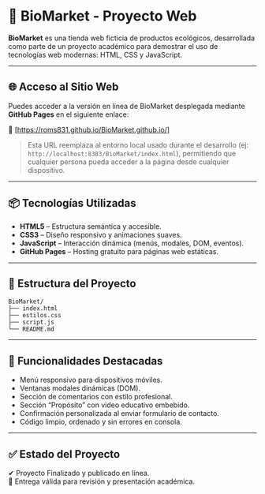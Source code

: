 # 🌱 BioMarket - Proyecto Web

**BioMarket** es una tienda web ficticia de productos ecológicos, desarrollada como parte de un proyecto académico para demostrar el uso de tecnologías web modernas: HTML, CSS y JavaScript.

---

## 🌐 Acceso al Sitio Web

Puedes acceder a la versión en línea de BioMarket desplegada mediante **GitHub Pages** en el siguiente enlace:

🔗 [https://roms831.github.io/BioMarket.github.io/]

> Esta URL reemplaza al entorno local usado durante el desarrollo (ej: `http://localhost:8383/BioMarket/index.html`), permitiendo que cualquier persona pueda acceder a la página desde cualquier dispositivo.

---

## 📦 Tecnologías Utilizadas

- **HTML5** – Estructura semántica y accesible.
- **CSS3** – Diseño responsivo y animaciones suaves.
- **JavaScript** – Interacción dinámica (menús, modales, DOM, eventos).
- **GitHub Pages** – Hosting gratuito para páginas web estáticas.

---

## 📁 Estructura del Proyecto

```
BioMarket/
├── index.html
├── estilos.css
├── script.js
└── README.md
```

---

## 📌 Funcionalidades Destacadas

- Menú responsivo para dispositivos móviles.
- Ventanas modales dinámicas (DOM).
- Sección de comentarios con estilo profesional.
- Sección “Propósito” con video educativo embebido.
- Confirmación personalizada al enviar formulario de contacto.
- Código limpio, ordenado y sin errores en consola.

---

## ✅ Estado del Proyecto

✔ Proyecto Finalizado y publicado en línea.  
📅 Entrega válida para revisión y presentación académica.
